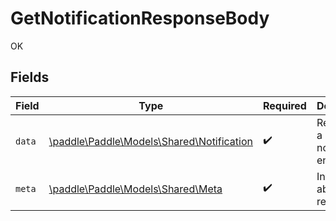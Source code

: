 # GetNotificationResponseBody

OK


## Fields

| Field                                                                            | Type                                                                             | Required                                                                         | Description                                                                      |
| -------------------------------------------------------------------------------- | -------------------------------------------------------------------------------- | -------------------------------------------------------------------------------- | -------------------------------------------------------------------------------- |
| `data`                                                                           | [\paddle\Paddle\Models\Shared\Notification](../../Models/Shared/Notification.md) | :heavy_check_mark:                                                               | Represents a notification entity.                                                |
| `meta`                                                                           | [\paddle\Paddle\Models\Shared\Meta](../../Models/Shared/Meta.md)                 | :heavy_check_mark:                                                               | Information about this response.                                                 |